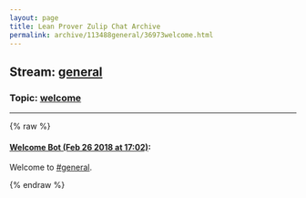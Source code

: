 ```yaml
---
layout: page
title: Lean Prover Zulip Chat Archive 
permalink: archive/113488general/36973welcome.html
---
```


## Stream: [general](index.html)
### Topic: [welcome](36973welcome.html)

---


{% raw %}
#### [ Welcome Bot (Feb 26 2018 at 17:02)](https://leanprover.zulipchat.com/#narrow/stream/113488-general/topic/welcome/near/123002021):
<p>Welcome to <a class="stream" data-stream-id="113488" href="/#narrow/stream/113488-general">#general</a>.</p>


{% endraw %}
